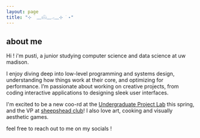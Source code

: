 ```yaml
---
layout: page 
title: "⊹ ࣪ ﹏𓊝﹏𓂁﹏⊹ ࣪ ˖"
---
```

## about me
Hi ! i'm pusti, a junior studying computer science and data science at uw madison.

I enjoy diving deep into low-level programming and systems design, understanding how things work at their core, and optimizing for performance. I’m passionate about working on creative projects, from coding interactive applications to designing sleek user interfaces. 

I'm excited to be a new coo-rd at the [Undergraduate Project Lab](https://www.upl.cs.wisc.edu) this spring, and the VP at [sheepshead club](https://uwmadisonsheepshead.notion.site/UW-Madison-Sheepshead-Homepage-67ff4fe0ce934d428f2e63c8ef0c6220)! I also love art, cooking and visually aesthetic games.

feel free to reach out to me on my socials !
